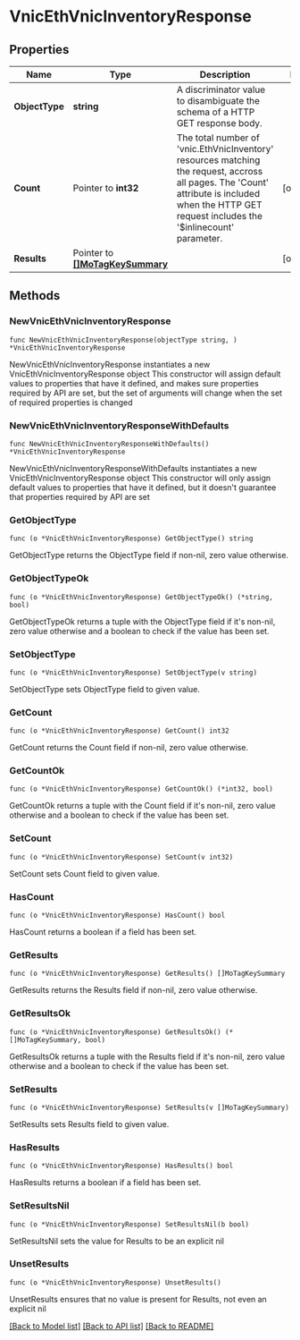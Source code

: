 # VnicEthVnicInventoryResponse

## Properties

Name | Type | Description | Notes
------------ | ------------- | ------------- | -------------
**ObjectType** | **string** | A discriminator value to disambiguate the schema of a HTTP GET response body. | 
**Count** | Pointer to **int32** | The total number of &#39;vnic.EthVnicInventory&#39; resources matching the request, accross all pages. The &#39;Count&#39; attribute is included when the HTTP GET request includes the &#39;$inlinecount&#39; parameter. | [optional] 
**Results** | Pointer to [**[]MoTagKeySummary**](MoTagKeySummary.md) |  | [optional] 

## Methods

### NewVnicEthVnicInventoryResponse

`func NewVnicEthVnicInventoryResponse(objectType string, ) *VnicEthVnicInventoryResponse`

NewVnicEthVnicInventoryResponse instantiates a new VnicEthVnicInventoryResponse object
This constructor will assign default values to properties that have it defined,
and makes sure properties required by API are set, but the set of arguments
will change when the set of required properties is changed

### NewVnicEthVnicInventoryResponseWithDefaults

`func NewVnicEthVnicInventoryResponseWithDefaults() *VnicEthVnicInventoryResponse`

NewVnicEthVnicInventoryResponseWithDefaults instantiates a new VnicEthVnicInventoryResponse object
This constructor will only assign default values to properties that have it defined,
but it doesn't guarantee that properties required by API are set

### GetObjectType

`func (o *VnicEthVnicInventoryResponse) GetObjectType() string`

GetObjectType returns the ObjectType field if non-nil, zero value otherwise.

### GetObjectTypeOk

`func (o *VnicEthVnicInventoryResponse) GetObjectTypeOk() (*string, bool)`

GetObjectTypeOk returns a tuple with the ObjectType field if it's non-nil, zero value otherwise
and a boolean to check if the value has been set.

### SetObjectType

`func (o *VnicEthVnicInventoryResponse) SetObjectType(v string)`

SetObjectType sets ObjectType field to given value.


### GetCount

`func (o *VnicEthVnicInventoryResponse) GetCount() int32`

GetCount returns the Count field if non-nil, zero value otherwise.

### GetCountOk

`func (o *VnicEthVnicInventoryResponse) GetCountOk() (*int32, bool)`

GetCountOk returns a tuple with the Count field if it's non-nil, zero value otherwise
and a boolean to check if the value has been set.

### SetCount

`func (o *VnicEthVnicInventoryResponse) SetCount(v int32)`

SetCount sets Count field to given value.

### HasCount

`func (o *VnicEthVnicInventoryResponse) HasCount() bool`

HasCount returns a boolean if a field has been set.

### GetResults

`func (o *VnicEthVnicInventoryResponse) GetResults() []MoTagKeySummary`

GetResults returns the Results field if non-nil, zero value otherwise.

### GetResultsOk

`func (o *VnicEthVnicInventoryResponse) GetResultsOk() (*[]MoTagKeySummary, bool)`

GetResultsOk returns a tuple with the Results field if it's non-nil, zero value otherwise
and a boolean to check if the value has been set.

### SetResults

`func (o *VnicEthVnicInventoryResponse) SetResults(v []MoTagKeySummary)`

SetResults sets Results field to given value.

### HasResults

`func (o *VnicEthVnicInventoryResponse) HasResults() bool`

HasResults returns a boolean if a field has been set.

### SetResultsNil

`func (o *VnicEthVnicInventoryResponse) SetResultsNil(b bool)`

 SetResultsNil sets the value for Results to be an explicit nil

### UnsetResults
`func (o *VnicEthVnicInventoryResponse) UnsetResults()`

UnsetResults ensures that no value is present for Results, not even an explicit nil

[[Back to Model list]](../README.md#documentation-for-models) [[Back to API list]](../README.md#documentation-for-api-endpoints) [[Back to README]](../README.md)


